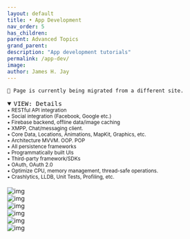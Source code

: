 ```yaml
---
layout: default
title: • App Development
nav_order: 5
has_children:  
parent: Advanced Topics
grand_parent: 
description: "App development tutorials"
permalink: /app-dev/
image: 
author: James H. Jay
---
```


```
📌 Page is currently being migrated from a different site.
```

<details open>
<summary><big><code>VIEW: Details</code></big></summary>
<small>• RESTful API integration <br>
• Social integration (Facebook, Google etc.)<br>
• Firebase backend, offline data/image caching<br>
• XMPP, Chat/messaging client.<br>
• Core Data, Locations, Animations, MapKit, Graphics, etc.<br>
• Architecture MVVM. OOP. POP<br>
• All persistence frameworks<br>
• Programmatically built Uls<br>
• Third-party framework/SDKs<br>
• OAuth, OAuth 2.0<br>
• Optimize CPU, memory management, thread-safe operations.<br>
• Crashlytics, LLDB, Unit Tests, Profiling, etc.<br></small>
</details>
<br>

<div class="row">
    <div class="column_profile">
            <img border="0" alt="img" src="/assets/gifs/eComm1.gif" alt =" shopping app">
    </div>
    <div class="column_profile">
            <img border="0" alt="img" src="/assets/gifs/Grubber.gif" alt =" food app">
    </div>
    <div class="column_profile">
            <img border="0" alt="img" src="/assets/gifs/Bungaloo.gif" alt =" destination app">
    </div>
</div>

<div class="row">
    <div class="column_profile">
            <img border="0" alt="img" src="/assets/gifs/PF.gif" alt =" entertainment app">
    </div>
    <div class="column_profile">
            <img border="0" alt="img" src="/assets/gifs/Nike.gif" alt =" shopping app">
    </div>
    <div class="column_profile">
            <img border="0" alt="img" src="/assets/gifs/eComm2.png" alt =" shopping app">
    </div>
</div>
